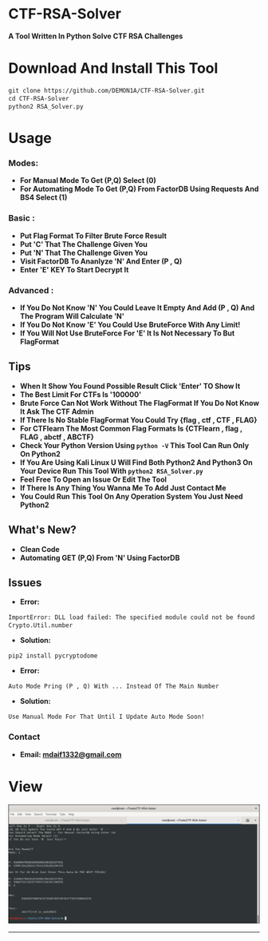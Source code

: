# CTF-RSA-Solver
**A Tool Written In Python Solve CTF RSA Challenges**
# Download And Install This Tool
```
git clone https://github.com/DEMON1A/CTF-RSA-Solver.git
cd CTF-RSA-Solver
python2 RSA_Solver.py
```
# Usage
### Modes:
- **For Manual Mode To Get (P,Q) Select (0)**
- **For Automating Mode To Get (P,Q) From FactorDB Using Requests And BS4 Select (1)**
### Basic :
- **Put Flag Format To Filter Brute Force Result**
- **Put 'C' That The Challenge Given You**
- **Put 'N' That The Challenge Given You**
- **Visit FactorDB To Ananlyze 'N' And Enter (P , Q)**
- **Enter 'E' KEY To Start Decrypt It**

### Advanced :
- **If You Do Not Know 'N' You Could Leave It Empty And Add (P , Q) And The Program Will Calculate 'N'**
- **If You Do Not Know 'E' You Could Use BruteForce With Any Limit!**
- **If You Will Not Use BruteForce For 'E' It Is Not Necessary To But FlagFormat**

## Tips
- **When It Show You Found Possible Result Click 'Enter' TO Show It**
- **The Best Limit For CTFs Is '100000'**
- **Brute Force Can Not Work Without The FlagFormat If You Do Not Know It Ask The CTF Admin**
- **If There Is No Stable FlagFormat You Could Try {flag , ctf , CTF , FLAG}**
- **For CTFlearn The Most Common Flag Formats Is {CTFlearn , flag , FLAG , abctf , ABCTF}**
- **Check Your Python Version Using ```python -V``` This Tool Can Run Only On Python2**
- **If You Are Using Kali Linux U Will Find Both Python2 And Python3 On Your Device Run This Tool With ```python2 RSA_Solver.py```**
- **Feel Free To Open an Issue Or Edit The Tool**
- **If There Is Any Thing You Wanna Me To Add Just Contact Me**
- **You Could Run This Tool On Any Operation System You Just Need Python2**

## What's New?
- **Clean Code**
- **Automating GET (P,Q) From 'N' Using FactorDB**

## Issues
- **Error:**
```
ImportError: DLL load failed: The specified module could not be found Crypto.Util.number
```
- **Solution:**
```
pip2 install pycryptodome
```
- **Error:**
```
Auto Mode Pring (P , Q) With ... Instead Of The Main Number
```
- **Solution:**
```
Use Manual Mode For That Until I Update Auto Mode Soon!
```
### Contact
- **Email: mdaif1332@gmail.com**

# View
![](CTF-RSA-Solver/View-New.png)
<hr>
